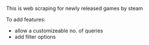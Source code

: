 This is web scraping for newly released games by steam

To add features:
 - allow a customizeable no. of queries
 - add filter options